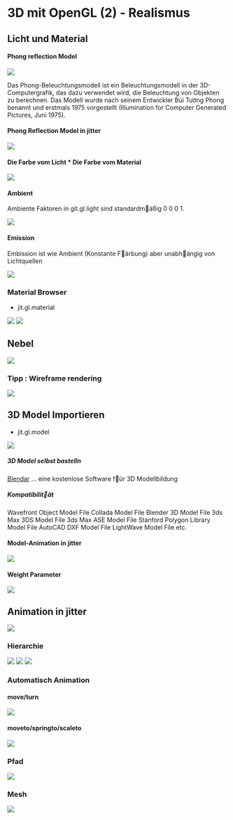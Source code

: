 # 3D mit OpenGL (2) - Realismus

## Licht und Material

#### Phong reflection Model


![](https://upload.wikimedia.org/wikipedia/commons/6/6b/Phong_components_version_4.png)

Das Phong-Beleuchtungsmodell ist ein Beleuchtungsmodell in der 3D-Computergrafik, das dazu verwendet wird, die Beleuchtung von Objekten zu berechnen. Das Modell wurde nach seinem Entwickler Bùi Tường Phong benannt und erstmals 1975 vorgestellt (Illumination for Computer Generated Pictures, Juni 1975).


#### Phong Reflection Model in jitter

![](K5/1.png)


#### Die Farbe vom Licht * Die Farbe vom Material

![](K5/2.png)

#### Ambient

Ambiente Faktoren in git.gl.light sind standardm￿äßig 0 0 0 1.

![](K5/3.png)

#### Emission

Embission ist wie Ambient (Konstante F￿ärbung) aber unabh￿ängig von Lichtquellen

![](K5/4.png)

### Material Browser

- jit.gl.material

![](K5/matbrowse.png)
![](K5/matbrowse_win.png)


## Nebel

![](K5/fog.png)

### Tipp : Wireframe rendering

![](K5/wireframe.png)

## 3D Model Importieren 
- jit.gl.model

![](K5/5.png)

##### 3D Model selbst bastelln

[Blendar](https://www.blender.org/) ... eine kostenlose Software f￿ür 3D Modellbildung

##### Kompatibilit￿ät
Wavefront Object Model File
Collada Model File
Blender 3D Model File
3ds Max 3DS Model File
3ds Max ASE Model File
Stanford Polygon Library Model File
AutoCAD DXF Model File
LightWave Model File etc.

#### Model-Animation in jitter

![](K5/6.png)

#### Weight Parameter

![](K5/6_extra.png)


## Animation in jitter

![](K5/7.png)

### Hierarchie

![](K5/8.1.png)
![](K5/8.2.png)
![](K5/8.3.png)

### Automatisch Animation

#### move/turn
![](K5/9.1.png)

#### moveto/springto/scaleto
![](K5/9.2.png)

### Pfad

![](K5/10.png)


### Mesh

![](K5/11.png)


